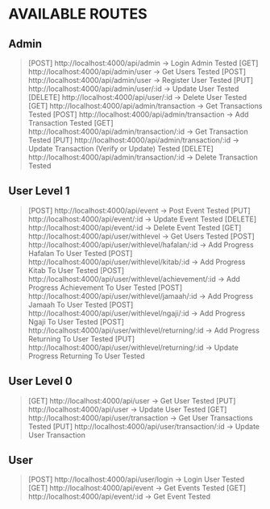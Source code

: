 # AVAILABLE ROUTES

## Admin
> [POST]    http://localhost:4000/api/admin                             -> Login Admin                              Tested
> [GET]     http://localhost:4000/api/admin/user                        -> Get Users                                Tested
> [POST]    http://localhost:4000/api/admin/user                        -> Register User                            Tested
> [PUT]     http://localhost:4000/api/admin/user/:id                    -> Update User                              Tested
> [DELETE]  http://localhost:4000/api/user/:id                          -> Delete User                              Tested
> [GET]     http://localhost:4000/api/admin/transaction                 -> Get Transactions                         Tested
> [POST]    http://localhost:4000/api/admin/transaction                 -> Add Transaction                          Tested
> [GET]     http://localhost:4000/api/admin/transaction/:id             -> Get Transaction                          Tested
> [PUT]     http://localhost:4000/api/admin/transaction/:id             -> Update Transaction (Verify or Update)    Tested
> [DELETE]  http://localhost:4000/api/admin/transaction/:id             -> Delete Transaction                       Tested

## User Level 1
> [POST]    http://localhost:4000/api/event                             -> Post Event                               Tested
> [PUT]     http://localhost:4000/api/event/:id                         -> Update Event                             Tested
> [DELETE]  http://localhost:4000/api/event/:id                         -> Delete Event                             Tested
> [GET]     http://localhost:4000/api/user/withlevel                    -> Get Users                                Tested
> [POST]    http://localhost:4000/api/user/withlevel/hafalan/:id        -> Add Progress Hafalan To User             Tested
> [POST]    http://localhost:4000/api/user/withlevel/kitab/:id          -> Add Progress Kitab To User               Tested
> [POST]    http://localhost:4000/api/user/withlevel/achievement/:id    -> Add Progress Achievement To User         Tested
> [POST]    http://localhost:4000/api/user/withlevel/jamaah/:id         -> Add Progress Jamaah To User              Tested
> [POST]    http://localhost:4000/api/user/withlevel/ngaji/:id          -> Add Progress Ngaji To User               Tested
> [POST]    http://localhost:4000/api/user/withlevel/returning/:id      -> Add Progress Returning To User           Tested
> [PUT]     http://localhost:4000/api/user/withlevel/returning/:id      -> Update Progress Returning To User        Tested

## User Level 0
> [GET]     http://localhost:4000/api/user                              -> Get User                                 Tested
> [PUT]     http://localhost:4000/api/user                              -> Update User                              Tested
> [GET]     http://localhost:4000/api/user/transaction                  -> Get User Transactions                    Tested
> [PUT]     http://localhost:4000/api/user/transaction/:id              -> Update User Transaction

## User
> [POST]    http://localhost:4000/api/user/login                        -> Login User                               Tested
> [GET]     http://localhost:4000/api/event                             -> Get Events                               Tested
> [GET]     http://localhost:4000/api/event/:id                         -> Get Event                                Tested